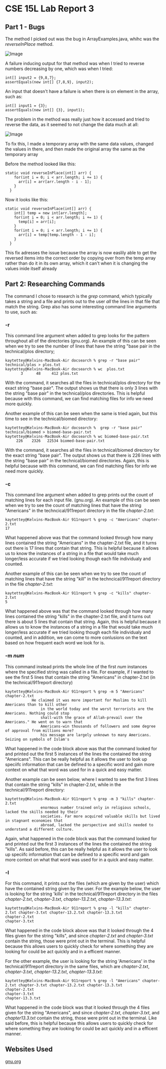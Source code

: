 # CSE 15L Lab Report 3

## Part 1 - Bugs

The method I picked out was the bug in ArrayExamples.java, whihc was the *reverseInPlace* method.

![Image](lab-3-images/reverse1.png)

A failure inducing output for that method was when I tried to reverse numbers decreasing by one, which was when I tried:

```
int[] input2 = {9,8,7};
assertEquals(new int[] {7,8,9}, input2);
```

An input that doesn't have a failure is when there is on element in the array, such as:

```
int[] input1 = {3};
assertEquals(new int[] {3}, input1);
```

The problem in the method was really just how it accessed and tried to reverse the data, as it seemed to not change the data much at all:

![Image](lab-3-images/reverse2.png)

To fix this, I made a temporary array with the same data values, changed the values in there, and then made the original array the same as the temporary array

Before the method looked like this:

```
static void reverseInPlace(int[] arr) {
    for(int i = 0; i < arr.length; i += 1) {
      arr[i] = arr[arr.length - i - 1];
    }
  }
```

Now it looks like this:

```
static void reverseInPlace(int[] arr) {
    int[] temp = new int[arr.length];
    for(int i = 0; i < arr.length; i += 1) {
      temp[i] = arr[i];
    }
    for(int i = 0; i < arr.length; i += 1) {
      arr[i] = temp[temp.length - 1 - i];
    }
  }
```
This fix adresses the issue because the array is now easlily able to get the reversed items into the correct order by copying over from the temp array rather than do it in its own array, which it can't when it is changing the values inide itself already

## Part 2: Researching Commands

The command I chose to research is the *grep* command, which typically takes a string and a file and prints out to the user *all* the lines in that file that match the string. Grep also has some interesting command line arguments to use, such as:

### -r

This command line argument when added to grep looks for the pattern throughout all of the directories (gnu.org).
An example of this can be seen when we try to see the number of lines that have the string "base pair in the technical/plos directory;

```
kaytettey@Kelvins-MacBook-Air docsearch % grep -r "base pair" technical/plos > plos.txt 
kaytettey@Kelvins-MacBook-Air docsearch % wc  plos.txt
       3      48     412 plos.txt
```
With the command, it searches all the files in technical/plos directory for the exact string "base pair". The output shows us that there is only 3 lines with the string "base pair" in the technical/plos directories. This is helpful because with this command, we can find matching files for info we need more quickly.

Another example of this can be seen when the same is tried again, but this time to see in the technical/biomed directory:

```
kaytettey@Kelvins-MacBook-Air docsearch %  grep -r "base pair" technical/biomed > biomed-base-pair.txt
kaytettey@Kelvins-MacBook-Air docsearch % wc biomed-base-pair.txt
     226    2326   22534 biomed-base-pair.txt
```
With the command, it searches all the files in technical/biomed directory for the exact string "base pair". The output shows us that there is 226 lines with the string "base pair" in the technical/biomed directories. Again, this is helpful because with this command, we can find matching files for info we need more quickly.

### -c

This command line argument when added to grep prints out the count of matching lines for each input file. (gnu.org).
An example of this can be seen when we try to see the count of matching lines that have the string "Americans" in the techncical/911report directory in the file *chapter-2.txt*:

```
kaytettey@Kelvins-MacBook-Air 911report % grep -c "Americans" chapter-2.txt
17
```
What happened above was that the command looked through how many lines contained the string "Americans" in the chapter-2.txt file, and it turns out there is 17 lines that contain that string. This is helpful because it allows us to know the instances of a string in a file that would take much longer/less accurate if we tried looking though each file individualy and counted.

Another example of this can be seen when we try to see the count of matching lines that have the string "kill" in the techncical/911report directory in the file *chapter-2.txt*:

```
kaytettey@Kelvins-MacBook-Air 911report % grep -c "kills" chapter-2.txt
5
```
What happened above was that the command looked through how many lines contained the string "kills" in the chapter-2.txt file, and it turns out there is about 5 lines that contain that string. Again, this is helpful because it allows us to know the instances of a string in a file that would take much longer/less accurate if we tried looking though each file individualy and counted, and in addition, we can come to more conlusions on the text based on how frequent each word we look for is.

### -m *num*

This command instead prints the whole line of the first *num* instances where the specified string was called in a file. 
For example, if I wanted to see the first 5 lines that contain the string "Americans" in chapter-2.txt (in the technical/911report directory)

```
kaytettey@Kelvins-MacBook-Air 911report % grep -m 5 "Americans" chapter-2.txt 
            He claimed it was more important for Muslims to kill Americans than to kill other
                in the world today and the worst terrorists are the Americans. Nothing could stop
                shall-with the grace of Allah-prevail over the Americans." He went on to warn that
                Americans-win thousands of followers and some degree of approval from millions more?
                his message are largely unknown to many Americans. Seizing on symbols of Islam's
```
What happened in the code block above was that the command looked for and printed out the first 5 instances of the lines the contained the string "Americans". This can be really helpful as it allows the user to look up speciifc information that can be defined to a specific word and gain more context on what that word was used for in a quick and easy matter.

Another example can be seen below, where I wanted to see the first 3 lines that contain the string "kills" in chapter-2.txt, while in the technical/911report directory:

```
kaytettey@Kelvins-MacBook-Air 911report % grep -m 3 "kills" chapter-2.txt 
                enormous number trained only in religious schools, lacked the skills needed by their
                societies. Far more acquired valuable skills but lived in stagnant economies that
                abroad, lacked the perspective and skills needed to understand a different culture.
```
Again, what happened in the code block was that the command looked for and printed out the first 3 instances of the lines the contained the string "kills". As said before, this can be really helpful as it allows the user to look up speciifc information that can be defined to a specific word and gain more context on what that word was used for in a quick and easy matter.

### -l

For this command, it prints out the files (which are given by the user) which have the contained string given by the user.
For the example below, the user is looking for the string 'kills' in the technical/911report directory in the files *chapter-2.txt*, *chapter-3.txt*, *chapter-13.2.txt*, *chapter-13.3.txt*:

```
kaytettey@Kelvins-MacBook-Air 911report % grep -l "kills" chapter-2.txt chapter-3.txt chapter-13.2.txt chapter-13.3.txt
chapter-2.txt
chapter-3.txt
```
What happened in the code block above was that it looked through the 4 files given for the string "kills", and since *chapter-2.txt* and *chapter-3.txt* contain the string, those were print out in the terminal. This is helpful because this allows users to quickly check for where something they are looking for could be act quickly and in a efficent manner.

For the other example, the user is looking for the string 'Americans' in the technical/911report directory in the same files, which are *chapter-2.txt*, *chapter-3.txt*, *chapter-13.2.txt*, *chapter-13.3.txt*:

```
kaytettey@Kelvins-MacBook-Air 911report % grep -l "Americans" chapter-2.txt chapter-3.txt chapter-13.2.txt chapter-13.3.txt
chapter-2.txt
chapter-3.txt
chapter-13.3.txt
```
What happened in the code block was that it looked through the 4 files given for the string "Americans", and since *chapter-2.txt*, *chapter-3.txt*, and *chapter13.3.txt* contain the string, those were print out in the terminal. Like said before, this is helpful because this allows users to quickly check for where something they are looking for could be act quickly and in a efficent manner.

## Websites Used
[gnu.org](https://www.gnu.org/software/grep/manual/grep.html#File-and-Directory-Selection)
